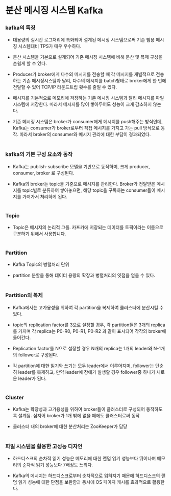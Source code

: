 # 분산 메시징 시스템 Kafka

### kafka의 특징

* 대용량의 실시간 로그처리에 특화되어 설계된 메시징 시스템으로써 기존 범용 메시징 시스템대비 TPS가 매우 우수하다.
  
* 분산 시스템을 기본으로 설계되어 기존 메시징 시스템에 비해 분산 및 복제 구성을 손쉽게 할 수 있다.
  
* Producer가 broker에게 다수의 메시지를 전송할 때 각 메시지를 개별적으로 전송하는 기존 메시징시스템과 달리, 다수의 메시지를 batch형태로 broker에게 한 번에 전달할 수 있어 TCP/IP 라운드트립 횟수를 줄일 수 있다.
  
* 메시지를 기본적으로 메모리에 저장하는 기존 메시징 시스템과 달리 메시지를 파일 시스템에 저장한다. 따라서 메시지를 많이 쌓아두어도 성능이 크게 감소하지 않는다.
  
* 기존 메시징 시스템은 broker가 consumer에게 메시지를 push해주는 방식인데, Kafka는 consumer가 broker로부터 직접 메시지를 가지고 가는 pull 방식으로 동작. 따라서 broker의 consumer와 메시지 관리에 대한 부담이 경과되었다.
<br><br>  

### kafka의 기본 구성 요소와 동작 

* Kafka는 publish-subscribe 모델을 기반으로 동작하며, 크게 producer, consumer, broker 로 구성된다.
 
* Kafka의 broker는 topic을 기준으로 메시지를 관리한다. Broker가 전달받은 메시지를 topic별로 분류하여 쌓아놓으면, 해당 topic을 구독하는 consumer들이 메시지를 가져가서 처리하게 된다.
<br><br> 

   
### Topic

* Topic은 메시지의 논리적 그룹. 카프카에 저장되는 데이터를 토픽이라는 이름으로 구분하기 위해서 사용합니다.
<br><br> 
 
### Partition

* Kafka Topic의 병렬처리 단위 
 
* partition 분할을 통해 데이터 용량의 확장과 병렬처리의 잇점을 얻을 수 있다.
<br><br> 
 
### Partition의 복제

* Kafka에서는 고가용성을 위하여 각 partition을 복제하여 클러스터에 분산시킬 수 있다.
 
* topic의 replication factor를 3으로 설정할 경우, 각 partition들은 3개의 replica를 가지며 각 replica는 P0-R0, P0-R1, P0-R2 과 같이 표시되어 각각의 broker에 들어간다.
 
* Replication factor를 N으로 설정할 경우 N개의 replica는 1개의 leader와 N-1개의 follower로 구성된다.
 
* 각 partition에 대한 읽기와 쓰기는 모두 leader에서 이루어지며, follower는 단순히 leader를 복제하고, 만약 leader에 장애가 발생할 경우 follower중 하나가 새로운 leader가 된다. 
<br><br>

### Cluster 

* Kafka는 확장성과 고가용성을 위하여 broker들이 클러스터로 구성되어 동작하도록 설계됨. 심지어 broker가 1개 밖에 없을 때에도 클러스터로써 동작
 
* 클러스터 내의 broker에 대한 분산처리는 ZooKeeper가 담당
<br><br> 
 
### 파일 시스템을 활용한 고성능 디자인

* 하드디스크의 순차적 읽기 성능은 메모리에 대한 랜덤 읽기 성능보다 뛰어나며 메모리의 순차적 읽기 성능보다 7배정도 느리다.
 
* Kafka의 메시지는 하드디스크로부터 순차적으로 읽혀지기 때문에 하드디스크의 랜덤 읽기 성능에 대한 단점을 보완함과 동시에 OS 페이지 캐시를 효과적으로 활용한다.
 
  